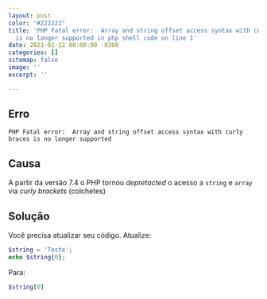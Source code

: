 ```yaml
---
layout: post
color: "#222222"
title: 'PHP Fatal error:  Array and string offset access syntax with curly braces
  is no longer supported in php shell code on line 1'
date: 2021-02-22 00:00:00 -0300
categories: []
sitemap: false
image: ''
excerpt: ''

---
```

## Erro

```text
PHP Fatal error:  Array and string offset access syntax with curly braces is no longer supported
```

## Causa

A partir da versão 7.4 o PHP tornou _depretacted_ o acesso a `string` e `array` via _curly brackets_ (colchetes)

## Solução

Você precisa atualizar seu código. Atualize:

```php
$string = 'Teste';
echo $string{0};
```

Para:

```php
$string[0]
```